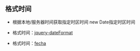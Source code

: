 ## 格式时间

- 根据本地/服务器时间获取指定时区时间 new Date指定时区时间

- 格式时间：[jquery-dateFormat](https://github.com/phstc/jquery-dateFormat)
- 格式时间：[fecha](https://github.com/taylorhakes/fecha)